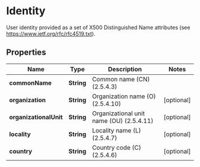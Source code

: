 

# Identity

User identity provided as a set of X500 Distinguished Name attributes (see https://www.ietf.org/rfc/rfc4519.txt).
## Properties

Name | Type | Description | Notes
------------ | ------------- | ------------- | -------------
**commonName** | **String** | Common name (CN) (2.5.4.3) | 
**organization** | **String** | Organization name (O) (2.5.4.10) |  [optional]
**organizationalUnit** | **String** | Organizational unit name (OU) (2.5.4.11) |  [optional]
**locality** | **String** | Locality name (L) (2.5.4.7) |  [optional]
**country** | **String** | Country code (C) (2.5.4.6) |  [optional]



